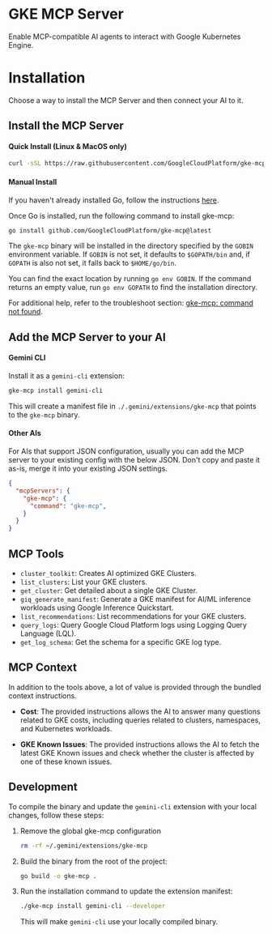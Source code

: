 # GKE MCP Server

Enable MCP-compatible AI agents to interact with Google Kubernetes Engine.

# Installation

Choose a way to install the MCP Server and then connect your AI to it.

## Install the MCP Server

#### Quick Install (Linux & MacOS only)

```sh
curl -sSL https://raw.githubusercontent.com/GoogleCloudPlatform/gke-mcp/main/install.sh | bash
```

#### Manual Install

If you haven't already installed Go, follow the instructions [here](https://go.dev/doc/install).

Once Go is installed, run the following command to install gke-mcp:


```sh
go install github.com/GoogleCloudPlatform/gke-mcp@latest
```

The `gke-mcp` binary will be installed in the directory specified by the `GOBIN` environment variable. If `GOBIN` is not set, it defaults to `$GOPATH/bin` and, if `GOPATH` is also not set, it falls back to `$HOME/go/bin`.

You can find the exact location by running `go env GOBIN`. If the command returns an empty value, run `go env GOPATH` to find the installation directory.

For additional help, refer to the troubleshoot section: [gke-mcp: command not found](TROUBLESHOOTING.md#gke-mcp-command-not-found-on-macos-or-linux).

## Add the MCP Server to your AI

#### Gemini CLI

Install it as a `gemini-cli` extension:

```sh
gke-mcp install gemini-cli
```

This will create a manifest file in `./.gemini/extensions/gke-mcp` that points to the `gke-mcp` binary.

#### Other AIs

For AIs that support JSON configuration, usually you can add the MCP server to your existing config with the below JSON. Don't copy and paste it as-is, merge it into your existing JSON settings.

```json
{
  "mcpServers": {
    "gke-mcp": {
      "command": "gke-mcp",
    }
  }
}
```

## MCP Tools

- `cluster_toolkit`: Creates AI optimized GKE Clusters.
- `list_clusters`: List your GKE clusters.
- `get_cluster`: Get detailed about a single GKE Cluster.
- `giq_generate_manifest`: Generate a GKE manifest for AI/ML inference workloads using Google Inference Quickstart.
- `list_recommendations`: List recommendations for your GKE clusters.
- `query_logs`: Query Google Cloud Platform logs using Logging Query Language (LQL).
- `get_log_schema`: Get the schema for a specific GKE log type.

## MCP Context 

In addition to the tools above, a lot of value is provided through the bundled context instructions.

- **Cost**: The provided instructions allows the AI to answer many questions related to GKE costs, including queries related to clusters, namespaces, and Kubernetes workloads.

- **GKE Known Issues**: The provided instructions allows the AI to fetch the latest GKE Known issues and check whether the cluster is affected by one of these known issues.

## Development

To compile the binary and update the `gemini-cli` extension with your local changes, follow these steps:

1. Remove the global gke-mcp configuration

    ```sh
    rm -rf ~/.gemini/extensions/gke-mcp
    ```

1.  Build the binary from the root of the project:

    ```sh
    go build -o gke-mcp .
    ```

1.  Run the installation command to update the extension manifest:

    ```sh
    ./gke-mcp install gemini-cli --developer
    ```

    This will make `gemini-cli` use your locally compiled binary.

